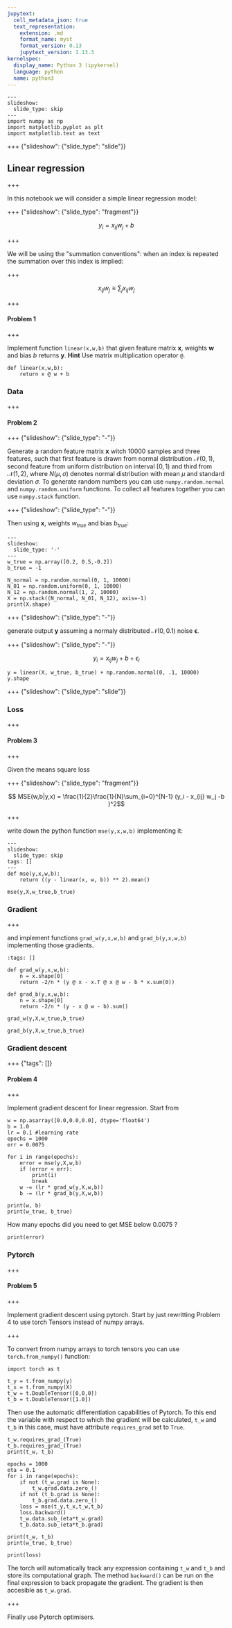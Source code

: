 ```yaml
---
jupytext:
  cell_metadata_json: true
  text_representation:
    extension: .md
    format_name: myst
    format_version: 0.13
    jupytext_version: 1.13.3
kernelspec:
  display_name: Python 3 (ipykernel)
  language: python
  name: python3
---
```


```{code-cell} ipython3
---
slideshow:
  slide_type: skip
---
import numpy as np
import matplotlib.pyplot as plt
import matplotlib.text as text
```

+++ {"slideshow": {"slide_type": "slide"}}

## Linear regression

+++

In this notebook we will consider a simple linear regression model:

+++ {"slideshow": {"slide_type": "fragment"}}

$$ y_i = x_{ij} w_j + b$$

+++

We will be using the "summation conventions": when an index is repeated the summation over this index is implied:

+++

$$ 
x_{ij} w_j \equiv   \sum_j x_{ij} w_j 
$$

+++

#### Problem 1

+++

Implement function `linear(x,w,b)` that given feature matrix $\mathbf{x}$, weights $\mathbf{w}$ and bias $b$  returns $\mathbf{y}$. **Hint** Use matrix multiplication operator `@`.

```{code-cell} ipython3
def linear(x,w,b):
    return x @ w + b
```

### Data

+++

#### Problem 2

+++ {"slideshow": {"slide_type": "-"}}

Generate a random feature matrix $\mathbf{x}$ witch 10000 samples and three features, such that first feature is drawn from normal distribution $\mathcal{N}(0,1)$, second feature from  uniform distribution on interval $[0,1)$ and third from $\mathcal{N}(1,2)$, where 
$N(\mu,\sigma)$ denotes normal distribution with mean $\mu$ and standard deviation $\sigma$. To generate random numbers you can use `numpy.random.normal` and `numpy.random.uniform` functions. To collect all features together you can use `numpy.stack` function.

+++ {"slideshow": {"slide_type": "-"}}

Then using $\mathbf{x}$, weights $w_{true}$  and  bias $b_{true}$:

```{code-cell} ipython3
---
slideshow:
  slide_type: '-'
---
w_true = np.array([0.2, 0.5,-0.2])
b_true = -1

N_normal = np.random.normal(0, 1, 10000)
N_01 = np.random.uniform(0, 1, 10000)
N_12 = np.random.normal(1, 2, 10000)
X = np.stack((N_normal, N_01, N_12), axis=-1)
print(X.shape)
```

+++ {"slideshow": {"slide_type": "-"}}

generate output $\mathbf{y}$ assuming a normaly distributed $\mathcal{N}(0,0.1)$ noise $\mathbf{\epsilon}$.

+++ {"slideshow": {"slide_type": "-"}}

$$ y_i =  
x_{ij} w_j+b +\epsilon_i 
$$

```{code-cell} ipython3
y = linear(X, w_true, b_true) + np.random.normal(0, .1, 10000)
y.shape
```

+++ {"slideshow": {"slide_type": "slide"}}

### Loss

+++

#### Problem 3

+++

Given the means square loss

+++ {"slideshow": {"slide_type": "fragment"}}

$$ MSE(w,b|y,x) = \frac{1}{2}\frac{1}{N}\sum_{i=0}^{N-1} (y_i -  x_{ij} w_j -b  )^2$$

+++

write down the python function `mse(y,x,w,b)` implementing it:

```{code-cell} ipython3
---
slideshow:
  slide_type: skip
tags: []
---
def mse(y,x,w,b):
    return ((y - linear(x, w, b)) ** 2).mean()
```

```{code-cell} ipython3
mse(y,X,w_true,b_true)
```

### Gradient

+++

and implement functions `grad_w(y,x,w,b)` and `grad_b(y,x,w,b)` implementing those gradients.

```{code-cell} ipython3
:tags: []

def grad_w(y,x,w,b):
    n = x.shape[0]
    return -2/n * (y @ x - x.T @ x @ w - b * x.sum(0))

def grad_b(y,x,w,b):
    n = x.shape[0]
    return -2/n * (y - x @ w - b).sum()
```

```{code-cell} ipython3
grad_w(y,X,w_true,b_true)
```

```{code-cell} ipython3
grad_b(y,X,w_true,b_true)
```

### Gradient descent

+++ {"tags": []}

#### Problem 4

+++

Implement gradient descent for linear regression. Start from

```{code-cell} ipython3
w = np.asarray([0.0,0.0,0.0], dtype='float64')
b = 1.0 
lr = 0.1 #learning rate
epochs = 1000
err = 0.0075

for i in range(epochs):
    error = mse(y,X,w,b)
    if (error < err):
        print(i)
        break
    w -= (lr * grad_w(y,X,w,b))
    b -= (lr * grad_b(y,X,w,b))
    
print(w, b)
print(w_true, b_true)
```

How many epochs did you need to get MSE below 0.0075 ?

```{code-cell} ipython3
print(error)
```

### Pytorch

+++

#### Problem 5

+++

Implement gradient descent using pytorch. Start by just rewritting Problem 4 to use torch Tensors instead of numpy arrays.

+++

To convert frrom numpy arrays to torch tensors you can use ``torch.from_numpy()`` function:

```{code-cell} ipython3
import torch as t 
```

```{code-cell} ipython3
t_y = t.from_numpy(y)
t_x = t.from_numpy(X)
t_w = t.DoubleTensor([0,0,0])
t_b = t.DoubleTensor([1.0])
```

Then use the automatic differentiation capabilities of Pytorch. To this end the variable with respect to which the gradient will be calculated, `t_w` and `t_b` in this case, must have attribute
`requires_grad` set to `True`.

```{code-cell} ipython3
t_w.requires_grad_(True)
t_b.requires_grad_(True)
print(t_w, t_b)
```

```{code-cell} ipython3
epochs = 1000
eta = 0.1
for i in range(epochs):
    if not (t_w.grad is None):
        t_w.grad.data.zero_()
    if not (t_b.grad is None):
        t_b.grad.data.zero_()
    loss = mse(t_y,t_x,t_w,t_b)
    loss.backward()
    t_w.data.sub_(eta*t_w.grad)
    t_b.data.sub_(eta*t_b.grad)
    
print(t_w, t_b)
print(w_true, b_true)
```

```{code-cell} ipython3
print(loss)
```

The torch will automatically track any expression containing `t_w` and `t_b` and store its computational graph. The method `backward()` can be run on the final expression to back propagate the gradient. The gradient is then accesible as `t_w.grad`.

+++

Finally use  Pytorch  optimisers.

